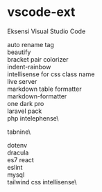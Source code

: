 # vscode-ext
Eksensi Visual Studio Code


auto rename tag \
beautify \
bracket pair colorizer\
indent-rainbow\
intellisense for css class name\
live server\
markdown table formatter\
markdown-formatter\
one dark pro\
laravel pack\
php intelephense\

tabnine\

dotenv\
dracula\
es7 react\
eslint\
mysql\
tailwind css intellisense\
